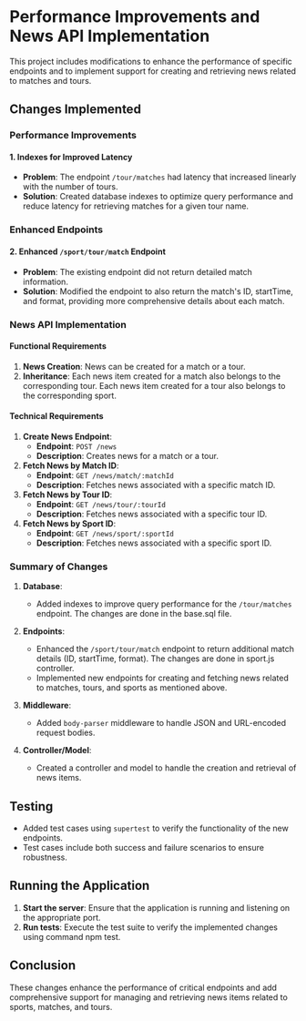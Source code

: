 # Performance Improvements and News API Implementation

This project includes modifications to enhance the performance of specific endpoints and to implement support for creating and retrieving news related to matches and tours.

## Changes Implemented

### Performance Improvements

#### 1. Indexes for Improved Latency

- **Problem**: The endpoint `/tour/matches` had latency that increased linearly with the number of tours.
- **Solution**: Created database indexes to optimize query performance and reduce latency for retrieving matches for a given tour name.

### Enhanced Endpoints

#### 2. Enhanced `/sport/tour/match` Endpoint

- **Problem**: The existing endpoint did not return detailed match information.
- **Solution**: Modified the endpoint to also return the match's ID, startTime, and format, providing more comprehensive details about each match.

### News API Implementation

#### Functional Requirements

1. **News Creation**: News can be created for a match or a tour.
2. **Inheritance**: Each news item created for a match also belongs to the corresponding tour. Each news item created for a tour also belongs to the corresponding sport.

#### Technical Requirements

1. **Create News Endpoint**:
   - **Endpoint**: `POST /news`
   - **Description**: Creates news for a match or a tour.
2. **Fetch News by Match ID**:
   - **Endpoint**: `GET /news/match/:matchId`
   - **Description**: Fetches news associated with a specific match ID.
3. **Fetch News by Tour ID**:
   - **Endpoint**: `GET /news/tour/:tourId`
   - **Description**: Fetches news associated with a specific tour ID.
4. **Fetch News by Sport ID**:
   - **Endpoint**: `GET /news/sport/:sportId`
   - **Description**: Fetches news associated with a specific sport ID.

### Summary of Changes

1. **Database**:
   - Added indexes to improve query performance for the `/tour/matches` endpoint. The changes are done in the base.sql file. 

2. **Endpoints**:
   - Enhanced the `/sport/tour/match` endpoint to return additional match details (ID, startTime, format). The changes are done in sport.js controller.
   - Implemented new endpoints for creating and fetching news related to matches, tours, and sports as mentioned above.

3. **Middleware**:
   - Added `body-parser` middleware to handle JSON and URL-encoded request bodies.

4. **Controller/Model**:
   - Created a controller and model to handle the creation and retrieval of news items.

## Testing

- Added test cases using `supertest` to verify the functionality of the new endpoints.
- Test cases include both success and failure scenarios to ensure robustness.

## Running the Application

1. **Start the server**: Ensure that the application is running and listening on the appropriate port.
2. **Run tests**: Execute the test suite to verify the implemented changes using command npm test.

## Conclusion

These changes enhance the performance of critical endpoints and add comprehensive support for managing and retrieving news items related to sports, matches, and tours.
